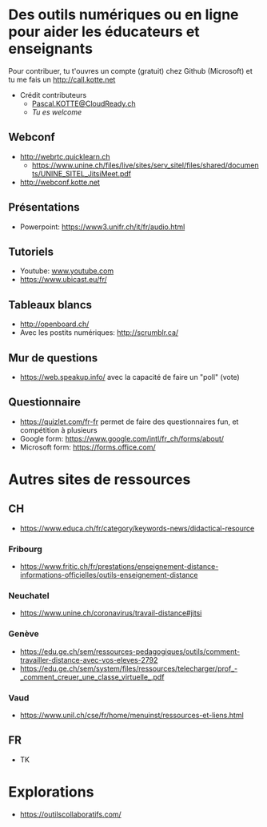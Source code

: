 # Des outils numériques ou en ligne pour aider les éducateurs et enseignants
Pour contribuer, tu t'ouvres un compte (gratuit) chez Github (Microsoft) et tu me fais un http://call.kotte.net
* Crédit contributeurs
  * Pascal.KOTTE@CloudReady.ch
  * _Tu es welcome_

## Webconf
* http://webrtc.quicklearn.ch
  * https://www.unine.ch/files/live/sites/serv_sitel/files/shared/documents/UNINE_SITEL_JitsiMeet.pdf
* http://webconf.kotte.net

## Présentations
* Powerpoint: https://www3.unifr.ch/it/fr/audio.html

## Tutoriels
* Youtube: www.youtube.com
* https://www.ubicast.eu/fr/

## Tableaux blancs
* http://openboard.ch/
* Avec les postits numériques: http://scrumblr.ca/

## Mur de questions
* https://web.speakup.info/ avec la capacité de faire un "poll" (vote)

## Questionnaire
* https://quizlet.com/fr-fr permet de faire des questionnaires fun, et compétition à plusieurs
* Google form: https://www.google.com/intl/fr_ch/forms/about/
* Microsoft form: https://forms.office.com/

# Autres sites de ressources
## CH
* https://www.educa.ch/fr/category/keywords-news/didactical-resource

### Fribourg
* https://www.fritic.ch/fr/prestations/enseignement-distance-informations-officielles/outils-enseignement-distance

### Neuchatel
* https://www.unine.ch/coronavirus/travail-distance#jitsi

### Genève
* https://edu.ge.ch/sem/ressources-pedagogiques/outils/comment-travailler-distance-avec-vos-eleves-2792
* https://edu.ge.ch/sem/system/files/ressources/telecharger/prof_-_comment_creuer_une_classe_virtuelle_.pdf

### Vaud
* https://www.unil.ch/cse/fr/home/menuinst/ressources-et-liens.html

## FR
* TK

# Explorations
* https://outilscollaboratifs.com/
